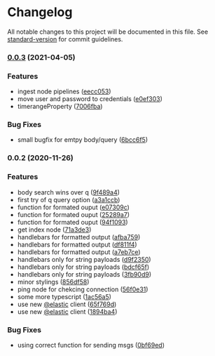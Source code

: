 # Changelog

All notable changes to this project will be documented in this file. See [standard-version](https://github.com/conventional-changelog/standard-version) for commit guidelines.

### [0.0.3](https://github.com/naimo84/node-red-contrib-elasticsearch/compare/v0.0.2...v0.0.3) (2021-04-05)


### Features

* ingest node pipelines ([eecc053](https://github.com/naimo84/node-red-contrib-elasticsearch/commit/eecc0533fc917efacfca4d3875d0b539a1f66f2d))
* move user and password to credentials ([e0ef303](https://github.com/naimo84/node-red-contrib-elasticsearch/commit/e0ef3039b7efd9ae5a302f01e1a0388617a10738))
* timerangeProperty ([7006fba](https://github.com/naimo84/node-red-contrib-elasticsearch/commit/7006fba75f423e558c678a976055e99568b89e0a))


### Bug Fixes

* small  bugfix for emtpy body/query ([6bcc6f5](https://github.com/naimo84/node-red-contrib-elasticsearch/commit/6bcc6f53236a3e895cdfd52883a6328f88e4d9a7))

### 0.0.2 (2020-11-26)


### Features

* body search wins over q ([9f489a4](https://github.com/naimo84/node-red-contrib-elasticsearch/commit/9f489a4b0484159682a2ba2d7ab714c4a6a04cd0))
* first try of q query option ([a3a1ccb](https://github.com/naimo84/node-red-contrib-elasticsearch/commit/a3a1ccb638a056d1fa0c311aed3ebccbe90f4c9d))
* function for formated ouput ([e07309c](https://github.com/naimo84/node-red-contrib-elasticsearch/commit/e07309cb9322c1a39c21fb7dc9156faaea194c39))
* function for formated ouput ([25289a7](https://github.com/naimo84/node-red-contrib-elasticsearch/commit/25289a7eb1268c24be6b824b15e6e490e8464f11))
* function for formated ouput ([94f1093](https://github.com/naimo84/node-red-contrib-elasticsearch/commit/94f109352b48b178306b92cfbd6a5e1a1f26102f))
* get index node ([71a3de3](https://github.com/naimo84/node-red-contrib-elasticsearch/commit/71a3de3af7c7f6d063c315630b83d0cfbcf1d19b))
* handlebars for formatted output ([afba759](https://github.com/naimo84/node-red-contrib-elasticsearch/commit/afba759fa2db76d16ad668019fda6f778d0c5c17))
* handlebars for formatted output ([df811f4](https://github.com/naimo84/node-red-contrib-elasticsearch/commit/df811f4ae50326f47ea3c9a1458587b06874ae70))
* handlebars for formatted output ([a7eb7ce](https://github.com/naimo84/node-red-contrib-elasticsearch/commit/a7eb7cecced155e93c9bce7cdfb1fa63bd72364d))
* handlebars only for string payloads ([d9f2350](https://github.com/naimo84/node-red-contrib-elasticsearch/commit/d9f2350306aedb641d1ac36016864391778fa3ae))
* handlebars only for string payloads ([bdcf65f](https://github.com/naimo84/node-red-contrib-elasticsearch/commit/bdcf65f467b10b5889b2e33f5197632a5dc53bb1))
* handlebars only for string payloads ([3fb90d9](https://github.com/naimo84/node-red-contrib-elasticsearch/commit/3fb90d9a75d28f0f00a3409d68eb449cb55a200a))
* minor stylings ([856df58](https://github.com/naimo84/node-red-contrib-elasticsearch/commit/856df5834eeb19e215d54737f60c3885e54354d9))
* ping node for chekcing connection ([56f0e31](https://github.com/naimo84/node-red-contrib-elasticsearch/commit/56f0e31137317ee9cdb138883e931772d6360d59))
* some more typescript ([1ac56a5](https://github.com/naimo84/node-red-contrib-elasticsearch/commit/1ac56a55d9818016bd83dcdfd8e5a659c9ab6a75))
* use new [@elastic](https://github.com/elastic) client ([65f769d](https://github.com/naimo84/node-red-contrib-elasticsearch/commit/65f769df9dd1fa5c21e7b5934fac193e37b9025b))
* use new [@elastic](https://github.com/elastic) client ([1894ba4](https://github.com/naimo84/node-red-contrib-elasticsearch/commit/1894ba47ec0709e5bf0a009a15b879a7e5743c9d))


### Bug Fixes

* using correct function for sending msgs ([0bf69ed](https://github.com/naimo84/node-red-contrib-elasticsearch/commit/0bf69edd5786729972ad2f5ec3ff20375d63fadd))
